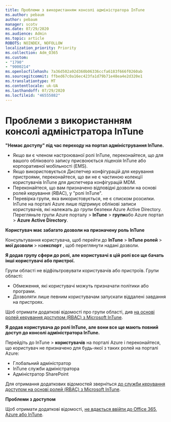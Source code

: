 ```yaml
---
title: Проблеми з використанням консолі адміністратора InTune
ms.author: pebaum
author: pebaum
manager: scotv
ms.date: 07/29/2020
ms.audience: Admin
ms.topic: article
ROBOTS: NOINDEX, NOFOLLOW
localization_priority: Priority
ms.collection: Adm_O365
ms.custom:
- "1790"
- "9000214"
ms.openlocfilehash: 7a36d502a92d360b06336ccfa6183f666f0260ab
ms.sourcegitcommit: ffbed67c0a16ec423fa1d79b71e48ea4e2d320e1
ms.translationtype: MT
ms.contentlocale: uk-UA
ms.lasthandoff: 07/29/2020
ms.locfileid: "46555882"
---
```

# <a name="problems-using-the-intune-admin-console"></a>Проблеми з використанням консолі адміністратора InTune

**"Немає доступу" під час переходу на портал адміністрування InTune.**

- Якщо ви є членом настроюваної ролі InTune, переконайтеся, що для вашого облікового запису присвоюється ліцензія InTune або корпоративної мобільності (EMS).
- Якщо використовується Диспетчер конфігурацій для керування пристроями, переконайтеся, що ви не є частиною колекції користувачів InTune для диспетчера конфігурацій MDM.
- Переконайтеся, що вам призначено відповідні дозволи на основі ролей керування (RBAC), у "ролі InTune".
- Перевірка групи, яка використовується, не є списком розсилки. InTune на порталі Azure лише підтримує облікові записи користувачів, які належать до групи безпеки Azure Active Directory. Перегляньте групи Azure порталу > **InTune**  >  **групи**або Azure портал > **Azure Active Directory**.

**Користувач має забагато дозволи на призначену роль InTune**

Консультування користувача, щоб перейти до **InTune**  >  **InTune ролей**  >  **мої дозволи**  >  на**експорт** , щоб переглянути надані дозволи.

**Я додав групу сфери до ролі, але користувачі в цій ролі все ще бачать інші користувачі або пристрої.**

Групи області не відфільтровувати користувачів або пристроїв. Групи області:

- Обмеження, які користувачі можуть призначати політики або програми.
- Дозволяти лише певним користувачам запускати віддалені завдання на пристроях.

Щоб отримати додаткові відомості про групи області, див [на основі ролей керування доступом (RBAC) з Microsoft InTune](https://docs.microsoft.com/intune/role-based-access-control).

**Я додав користувача до ролі InTune, але вони все ще мають повний доступ до консолі адміністратора InTune.**

Перейдіть до InTune > **користувачів** на порталі Azure і переконайтеся, що користувач не призначено для будь-якої з таких ролей на порталі Azure:

- Глобальний адміністратор
- InTune служби адміністратора
- Адміністратор SharePoint

Для отримання додаткових відомостей зверніться [до служби керування доступом на основі ролей (RBAC) з Microsoft InTune](https://docs.microsoft.com/intune/role-based-access-control).

**Проблеми з доступом**

Щоб отримати додаткові відомості, [не вдається ввійти до Office 365, Azure або InTune](https://support.microsoft.com/help/2412085/you-can-t-sign-in-to-office-365-azure-or-intune).